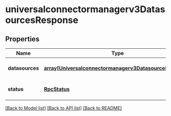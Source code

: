 # universalconnectormanagerv3DatasourcesResponse

## Properties
Name | Type | Description | Notes
------------ | ------------- | ------------- | -------------
**datasources** | [**array[Universalconnectormanagerv3DatasourceDefinition]**](Universalconnectormanagerv3DatasourceDefinition.md) |  | [optional] [default to null]
**status** | [**RpcStatus**](RpcStatus.md) |  | [optional] [default to null]

[[Back to Model list]](../README.md#documentation-for-models) [[Back to API list]](../README.md#documentation-for-api-endpoints) [[Back to README]](../README.md)


